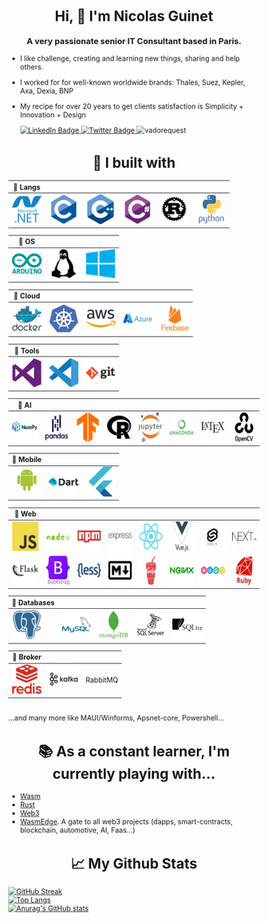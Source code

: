 <h1 align="center">Hi, 👋 I'm Nicolas Guinet</h1>   

<h3 align="center">A very passionate senior IT Consultant based in Paris.</h3>


- I like challenge, creating and learning new things, sharing and help others.
- I worked for for well-known worldwide brands: Thales, Suez, Kepler, Axa, Dexia, BNP
- My recipe for over 20 years to get clients satisfaction is Simplicity + Innovation + Design 

  <a href="https://www.linkedin.com/in/nguinet/" rel="nofollow">
    <img src="https://img.shields.io/badge/LinkedIn-blue?style=for-the-badge&logo=linkedin&logoColor=white" alt="LinkedIn Badge"/>
  </a>  
  <a href="https://twitter.com/guinet_n">
    <img src="https://img.shields.io/badge/Twitter-blue?style=for-the-badge&logo=twitter&logoColor=white" alt="Twitter Badge"/>
  </a>
   <img src="https://komarev.com/ghpvc/?username=guinetn&style=for-the-badge" alt="vadorequest" />
</a>

<h1 align="center">🚧 I built with</h1>

| 🔴 Langs |      |      |      |      |      | 
| ---- | ---- | ---- | ---- | ---- | ---- | 
| <img src="https://github.com/devicons/devicon/blob/master/icons/dot-net/dot-net-plain-wordmark.svg" title="DotNet" alt="DotNet" style="width:60px; height:60px;max-width: 100%;"> | <img src="https://github.com/devicons/devicon/raw/master/icons/c/c-original.svg" title="C lang" alt="C lang" style="width:60px; height:60px;max-width: 100%;"> | <img src="https://github.com/devicons/devicon/blob/master/icons/cplusplus/cplusplus-original.svg" title="C++ lang" alt="C++ lang" style="width:60px; height:60px;max-width: 100%;"> | <img src="https://github.com/devicons/devicon/raw/master/icons/csharp/csharp-original.svg" title="C# lang" alt="C# lang" style="width:60px; height:60px;max-width: 100%;"> | <img src="https://github.com/devicons/devicon/blob/master/icons/rust/rust-plain.svg" title="rust" alt="rust" style="width:60px; height:60px;max-width: 100%;"> | <img src="https://github.com/devicons/devicon/blob/master/icons/python/python-original-wordmark.svg" title="python" alt="python" style="width:60px; height:60px;max-width: 100%;"> |

|  🔴 OS  |      |      |
| ---- | ---- | ---- |
| <img src="https://github.com/devicons/devicon/blob/master/icons/arduino/arduino-original-wordmark.svg" title="arduino" alt="arduino" style="width:60px; height:60px;max-width: 100%;"> | <img src="https://github.com/devicons/devicon/blob/master/icons/linux/linux-plain.svg" title="linux" alt="linux" style="width:60px; height:60px;max-width: 100%;"> | <img src="https://github.com/devicons/devicon/blob/master/icons/windows8/windows8-original.svg" title="windows" alt="windows" style="width:60px; height:60px;max-width: 100%;"> |

| 🔴 Cloud|      |      |      |      |
| ---- | ---- | ---- | ---- | ---- |
| <img src="https://github.com/devicons/devicon/blob/master/icons/docker/docker-original-wordmark.svg" title="docker" alt="docker" style="width:60px; height:60px;max-width: 100%;"> | <img src="https://github.com/devicons/devicon/blob/master/icons/kubernetes/kubernetes-plain.svg" title="kubernetes" alt="kubernetes" style="width:60px; height:60px;max-width: 100%;"> | <img src="https://github.com/devicons/devicon/blob/master/icons/amazonwebservices/amazonwebservices-original-wordmark.svg" title="amazonwebservices" alt="amazonwebservices"  style="width:60px; height:60px;max-width: 100%;"> | <img src="https://github.com/devicons/devicon/blob/master/icons/azure/azure-original-wordmark.svg" title="azure" alt="azure" style="width:60px; height:60px;max-width: 100%;"> | <img src="https://github.com/devicons/devicon/blob/master/icons/firebase/firebase-plain-wordmark.svg" title="firebase" alt="firebase" style="width:60px; height:60px;max-width: 100%;">  |

| 🔴 Tools|      |      |
| ---- | ---- | ---- |
| <img src="https://github.com/devicons/devicon/blob/master/icons/visualstudio/visualstudio-plain.svg" title="visualstudio" alt="visualstudio" style="width:60px; height:60px;max-width: 100%;"> | <img src="https://github.com/devicons/devicon/blob/master/icons/vscode/vscode-original.svg" title="vscode" alt="vscode" style="width:60px; height:60px;max-width: 100%;"> | <img src="https://github.com/devicons/devicon/blob/master/icons/git/git-original-wordmark.svg" title="Git" alt="Git" style="width:60px; height:60px;max-width: 100%;"> |

|  🔴 AI  |      |      |      |      |      |      |      |
| ---- | ---- | ---- | ---- | ---- | ---- | ---- | ---- | 
| <img src="https://github.com/devicons/devicon/blob/master/icons/numpy/numpy-original-wordmark.svg" title="numpy" alt="numpy" style="width:60px; height:60px;max-width: 100%;"> | <img src="https://github.com/devicons/devicon/blob/master/icons/pandas/pandas-original-wordmark.svg" title="pandas" alt="pandas" style="width:60px; height:60px;max-width: 100%;"> | <img src="https://github.com/devicons/devicon/blob/master/icons/tensorflow/tensorflow-original.svg" title="tensorflow" alt="tensorflow" style="width:60px; height:60px;max-width: 100%;"> | <img src="https://github.com/devicons/devicon/blob/master/icons/r/r-plain.svg" title="R lang" alt="R lang" style="width:60px; height:60px;max-width: 100%;"> | <img src="https://github.com/devicons/devicon/blob/master/icons/jupyter/jupyter-original-wordmark.svg" title="jupyter" alt="jupyter" style="width:60px; height:60px;max-width: 100%;"> | <img src="https://github.com/devicons/devicon/blob/master/icons/anaconda/anaconda-original-wordmark.svg" title="anaconda" alt="anaconda" style="width:60px; height:60px;max-width: 100%;"> | <img src="https://github.com/devicons/devicon/blob/master/icons/latex/latex-original.svg" title="latex" alt="latex" style="width:60px; height:60px;max-width: 100%;"> | <img src="https://github.com/devicons/devicon/blob/master/icons/opencv/opencv-plain-wordmark.svg" title="opencv" alt="opencv" style="width:60px; height:60px;max-width: 100%;"> |

|  🔴 Mobile    |      |      |
| ---- | ---- | ---- |
| <img src="https://github.com/devicons/devicon/blob/master/icons/android/android-original-wordmark.svg" title="android" alt="android" style="width:60px; height:60px;max-width: 100%;"> | <img src="https://github.com/devicons/devicon/blob/master/icons/dart/dart-original-wordmark.svg" title="dart" alt="dart" style="width:60px; height:60px;max-width: 100%;"> | <img src="https://github.com/devicons/devicon/blob/master/icons/flutter/flutter-original.svg" title="flutter" alt="flutter" style="width:60px; height:60px;max-width: 100%;"> | <img src="https://github.com/devicons/devicon/blob/master/icons/androidstudio/androidstudio-original-wordmark.svg" title="androidstudio" alt="androidstudio" style="width:60px;  height:60px;max-width: 100%;">|

|  🔴 Web |      |      |      |      |      |      |      |
| ---- | ---- | ---- | ---- | ---- | ---- | ---- | ---- |    
| <img src="https://github.com/devicons/devicon/blob/master/icons/javascript/javascript-original.svg" title="javascript" alt="javascript" style="width:60px; height:60px;max-width: 100%;"> | <img src="https://github.com/devicons/devicon/blob/master/icons/nodejs/nodejs-plain-wordmark.svg" title="nodejs" alt="nodejs" style="width:60px; height:60px;max-width: 100%;"> | <img src="https://github.com/devicons/devicon/blob/master/icons/npm/npm-original-wordmark.svg" title="npm" alt="npm" style="width:60px; height:60px;max-width: 100%;"> | <img src="https://github.com/devicons/devicon/blob/master/icons/express/express-original-wordmark.svg" title="express" alt="express" style="width:60px; height:60px;max-width: 100%;"> | <img src="https://github.com/devicons/devicon/blob/master/icons/react/react-original.svg" title="react" alt="react" style="width:60px; height:60px;max-width: 100%;"> | <img src="https://github.com/devicons/devicon/blob/master/icons/vuejs/vuejs-plain-wordmark.svg" title="vuejs" alt="vuejs" style="width:60px; height:60px;max-width: 100%;"> | <img src="https://github.com/devicons/devicon/blob/master/icons/svelte/svelte-plain-wordmark.svg" title="svelte" alt="svelte" style="width:60px; height:60px;max-width: 100%;"> | <img src="https://github.com/devicons/devicon/blob/master/icons/nextjs/nextjs-original-wordmark.svg" title="nextjs" alt="nextjs" style="width:60px; height:60px;max-width: 100%;"> | 
| <img src="https://github.com/devicons/devicon/blob/master/icons/flask/flask-original-wordmark.svg" title="flask" alt="flask" style="width:60px; height:60px;max-width: 100%;"> | <img src="https://github.com/devicons/devicon/blob/master/icons/bootstrap/bootstrap-original-wordmark.svg" title="bootstrap" alt="bootstrap" style="width:60px; height:60px;max-width: 100%;"> | <img src="https://github.com/devicons/devicon/blob/master/icons/less/less-plain-wordmark.svg" title="less" alt="less" style="width:60px; height:60px;max-width: 100%;"> | <img src="https://github.com/devicons/devicon/blob/master/icons/markdown/markdown-original.svg" title="markdown" alt="markdown" style="width:60px; height:60px;max-width: 100%;"> | <img src="https://github.com/devicons/devicon/blob/master/icons/gulp/gulp-plain.svg" title="gulp" alt="gulp" style="width:60px; height:60px;max-width: 100%;"> | <img src="https://github.com/devicons/devicon/blob/master/icons/nginx/nginx-original.svg" title="nginx" alt="nginx" style="width:60px; height:60px;max-width: 100%;"> | <img src="https://github.com/devicons/devicon/blob/master/icons/hugo/hugo-original-wordmark.svg" title="hugo" alt="hugo" style="width:60px; height:60px;max-width: 100%;"> | <img src="https://github.com/devicons/devicon/blob/master/icons/ruby/ruby-plain-wordmark.svg" title="ruby" alt="ruby" style="width:60px; height:60px;max-width: 100%;"> |

|  🔴 Databases    |      |      |      |      |
| ---- | ---- | ---- | ---- | ---- | 
| <img src="https://github.com/devicons/devicon/blob/master/icons/postgresql/postgresql-plain.svg" title="postgresql" alt="postgresql" style="width:60px; height:60px;max-width: 100%;"> | <img src="https://github.com/devicons/devicon/blob/master/icons/mysql/mysql-plain-wordmark.svg" title="mysql" alt="mysql" style="width:60px; height:60px;max-width: 100%;"> | <img src="https://github.com/devicons/devicon/blob/master/icons/mongodb/mongodb-plain-wordmark.svg" title="mongodb" alt="mongodb" style="width:60px; height:60px;max-width: 100%;"> | <img src="https://github.com/devicons/devicon/blob/master/icons/microsoftsqlserver/microsoftsqlserver-plain-wordmark.svg" title="microsoftsqlserver" alt="microsoftsqlserver"  style="width:60px; height:60px;max-width: 100%;"> | <img src="https://github.com/devicons/devicon/blob/master/icons/sqlite/sqlite-plain-wordmark.svg" title="sqlite" alt="sqlite" style="width:60px; height:60px;max-width: 100%;">|

| 🔴 Broker|      |      |
| ---- | ---- | ---- |
| <img src="https://github.com/devicons/devicon/blob/master/icons/redis/redis-plain-wordmark.svg" title="redis" alt="redis" style="width:60px; height:60px;max-width: 100%;"> | <img src="https://github.com/devicons/devicon/blob/master/icons/apachekafka/apachekafka-original-wordmark.svg" title="apachekafka" alt="apachekafka" style="width:60px;  height:60px;max-width: 100%;"> | RabbitMQ|

<br/>
…and many more like MAUI/Winforms, Apsnet-core, Powershell…

<h1 align="center">📚 As a constant learner, I'm currently playing with...</h1>

- [Wasm](https://webassembly.org/)  
- [Rust](https://developer.mozilla.org/en-US/docs/WebAssembly/Rust_to_wasm)  
- [Web3](https://web3.foundation/)  
- [WasmEdge](https://www.secondstate.io/). A gate to all web3 projects (dapps, smart-contracts, blockchain, automotive, AI, Faas…)  

<h1 align="center">📈 My Github Stats</h1>

[![GitHub Streak](http://github-readme-streak-stats.herokuapp.com?user=guinetn&theme=dark&background=000000)](https://git.io/streak-stats)
<br/>
[![Top Langs](https://github-readme-stats.vercel.app/api/top-langs/?username=guinetn&theme=vision-friendly-dark&layout=compact)](https://github.com/guinetn/github-readme-stats)
<br/>
[![Anurag's GitHub stats](https://github-readme-stats.vercel.app/api?username=guinetn&theme=codeSTACKr)](https://github.com/anuraghazra/github-readme-stats)

